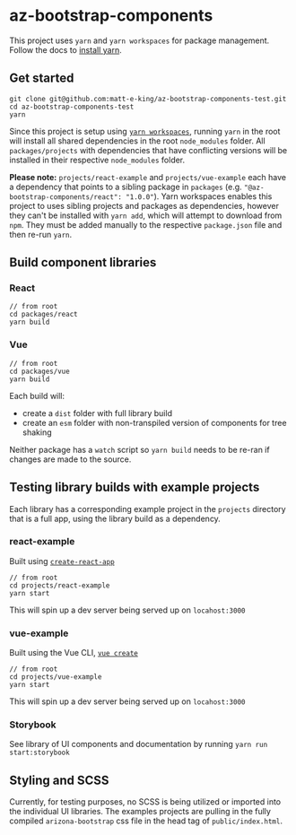 # az-bootstrap-components

This project uses `yarn` and `yarn workspaces` for package management. Follow the docs to [install yarn](https://classic.yarnpkg.com/en/docs/install/#mac-stable).

## Get started
```
git clone git@github.com:matt-e-king/az-bootstrap-components-test.git
cd az-bootstrap-components-test
yarn
```

Since this project is setup using [`yarn workspaces`](https://classic.yarnpkg.com/en/docs/workspaces/), running `yarn` in the root will install all shared dependencies in the root `node_modules` folder. All `packages/projects` with dependencies that have conflicting versions will be installed in their respective `node_modules` folder.

**Please note:** `projects/react-example` and `projects/vue-example` each have a dependency that points to a sibling package in `packages` (e.g. `"@az-bootstrap-components/react": "1.0.0"`). Yarn workspaces enables this project to uses sibling projects and packages as dependencies, however they can't be installed with `yarn add`, which will attempt to download from `npm`. They must be added manually to the respective `package.json` file and then re-run `yarn`.

## Build component libraries
### React
```
// from root
cd packages/react
yarn build
```
### Vue
```
// from root
cd packages/vue
yarn build
```

Each build will:
 * create a `dist` folder with full library build
 * create an `esm` folder with non-transpiled version of components for tree shaking

Neither package has a `watch` script so `yarn build` needs to be re-ran if changes are made to the source.

## Testing library builds with example projects
Each library has a corresponding example project in the `projects` directory that is a full app, using the library build as a dependency. 

### react-example
Built using [`create-react-app`](https://reactjs.org/docs/create-a-new-react-app.html)
```
// from root
cd projects/react-example
yarn start
```
This will spin up a dev server being served up on `locahost:3000`

### vue-example
Built using the Vue CLI, [`vue create`](https://cli.vuejs.org/guide/creating-a-project.html)
```
// from root
cd projects/vue-example
yarn start
```
This will spin up a dev server being served up on `locahost:3000`

### Storybook
See library of UI components and documentation by running `yarn run start:storybook`

## Styling and SCSS
Currently, for testing purposes, no SCSS is being utilized or imported into the individual UI libraries. The examples projects are pulling in the fully compiled `arizona-bootstrap` css file in the head tag of `public/index.html`.
